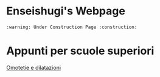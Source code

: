 # Enseishugi's Webpage

`:warning: Under Construction Page :construction:`

# Appunti per scuole superiori
[Omotetie e dilatazioni](matematica-liceo/omotetie-dilatazioni.html)
